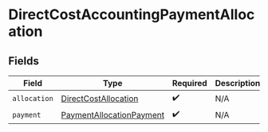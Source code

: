 # DirectCostAccountingPaymentAllocation


## Fields

| Field                                                                           | Type                                                                            | Required                                                                        | Description                                                                     |
| ------------------------------------------------------------------------------- | ------------------------------------------------------------------------------- | ------------------------------------------------------------------------------- | ------------------------------------------------------------------------------- |
| `allocation`                                                                    | [DirectCostAllocation](../../models/components/DirectCostAllocation.md)         | :heavy_check_mark:                                                              | N/A                                                                             |
| `payment`                                                                       | [PaymentAllocationPayment](../../models/components/PaymentAllocationPayment.md) | :heavy_check_mark:                                                              | N/A                                                                             |
